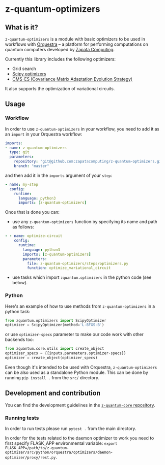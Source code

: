 # z-quantum-optimizers

## What is it?

`z-quantum-optimizers` is a module with basic optimizers to be used in workflows with [Orquestra](https://www.zapatacomputing.com/orquestra/) – a platform for performing computations on quantum computers developed by [Zapata Computing](https://www.zapatacomputing.com).

Currently this library includes the following optimizers:
- Grid search
- [Scipy optimizers](https://docs.scipy.org/doc/scipy/reference/generated/scipy.optimize.minimize.html)
- [CMS-ES (Covariance Matrix Adaptation Evolution Strategy) ](https://github.com/CMA-ES/pycma)

It also supports the optimization of variational circuits.

## Usage

### Workflow
In order to use `z-quantum-optimizers` in your workflow, you need to add it as an `import` in your Orquestra workflow:

```yaml
imports:
- name: z-quantum-optimizers
  type: git
  parameters:
    repository: "git@github.com:zapatacomputing/z-quantum-optimizers.git"
    branch: "master"
```

and then add it in the `imports` argument of your `step`:

```yaml
- name: my-step
  config:
    runtime:
      language: python3
      imports: [z-quantum-optimizers]
```

Once that is done you can:
- use any `z-quantum-optimizers` function by specifying its name and path as follows:
```yaml
- - name: optimize-circuit
    config:
      runtime:
        language: python3
        imports: [z-quantum-optimizers]
        parameters:
          file: z-quantum-optimizers/steps/optimizers.py
          function: optimize_variational_circuit
```
- use tasks which import `zquantum.optimizers` in the python code (see below).

### Python

Here's an example of how to use methods from `z-quantum-optimizers` in a python task:

```python
from zquantum.optimizers import ScipyOptimizer
optimizer = ScipyOptimizer(method='L-BFGS-B')
```

or use `optimizer-specs` parameter to make our code work with other backends too:

```python
from zquantum.core.utils import create_object
optimizer_specs = {{inputs.parameters.optimizer-specs}}
optimizer = create_object(optimizer_specs)
```

Even though it's intended to be used with Orquestra, `z-quantum-optimizers` can be also used as a standalone Python module.
This can be done by running `pip install .` from the `src/` directory.


## Development and contribution

You can find the development guidelines in the [`z-quantum-core` repository](https://github.com/zapatacomputing/z-quantum-core).

### Running tests

In order to run tests please run `pytest .` from the main directory.

In order for the tests related to the daemon optimizer to work you need to first specify FLASK_APP environmental variable:
`export FLASK_APP=/path/to/z-quantum-optimizer/src/python/orquestra/optimizers/daemon-optimizer/proxy/rest.py`.
